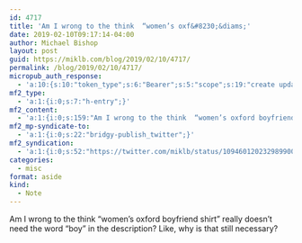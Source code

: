 ```yaml
---
id: 4717
title: 'Am I wrong to the think  “women’s oxf&#8230;&diams;'
date: 2019-02-10T09:17:14-04:00
author: Michael Bishop
layout: post
guid: https://miklb.com/blog/2019/02/10/4717/
permalink: /blog/2019/02/10/4717/
micropub_auth_response:
  - 'a:10:{s:10:"token_type";s:6:"Bearer";s:5:"scope";s:19:"create update media";s:2:"me";s:18:"https://miklb.com/";s:9:"issued_by";s:45:"https://miklb.com/wp-json/indieauth/1.0/token";s:9:"client_id";s:21:"https://quill.p3k.io/";s:11:"client_name";s:5:"Quill";s:11:"client_icon";s:46:"https://quill.p3k.io/images/quill-icon-196.png";s:9:"issued_at";i:1547363104;s:4:"user";i:1;s:13:"last_accessed";i:1549808234;}'
mf2_type:
  - 'a:1:{i:0;s:7:"h-entry";}'
mf2_content:
  - 'a:1:{i:0;s:159:"Am I wrong to the think  “women’s oxford boyfriend shirt” really doesn’t need the word “boy” in the description? Like, why is that still necessary?";}'
mf2_mp-syndicate-to:
  - 'a:1:{i:0;s:22:"bridgy-publish_twitter";}'
mf2_syndication:
  - 'a:1:{i:0;s:52:"https://twitter.com/miklb/status/1094601202329899009";}'
categories:
  - misc
format: aside
kind:
  - Note
---
```

Am I wrong to the think  “women’s oxford boyfriend shirt” really doesn’t need the word “boy” in the description? Like, why is that still necessary?